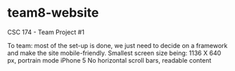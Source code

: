 # team8-website
CSC 174 - Team Project #1

To team: most of the set-up is done, we just need to decide on a framework and make the site mobile-friendly.
	Smallest screen size being: 1136 X  640 px, portrain mode iPhone 5
	No horizontal scroll bars, readable content